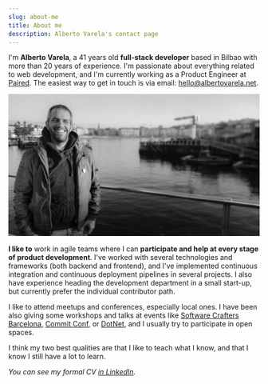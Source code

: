 ```yaml
---
slug: about-me
title: About me
description: Alberto Varela's contact page
---
```


I'm **Alberto Varela**, a 41 years old **full-stack developer** based in Bilbao with more than 20 years of experience. I'm passionate about everything related to web development, and I'm currently working as a Product Engineer at [Paired](https://www.paired.com/). The easiest way to get in touch is via email: [hello@albertovarela.net](mailto:hello@albertovarela.net).

![Alberto Varela](images/alberto-varela-2.jpg)

**I like to** work in agile teams where I can **participate and help at every stage of product development**. I've worked with several technologies and frameworks (both backend and frontend), and I've implemented continuous integration and continuous deployment pipelines in several projects. I also have experience heading the development department in a small start-up, but currently prefer the individual contributor path.

I like to attend meetups and conferences, especially local ones. I have been also giving some workshops and talks at events like [Software Crafters Barcelona](https://softwarecrafters.barcelona/), [Commit Conf](https://commit-conf.com), or [DotNet](https://dotnet2019.com/), and I usually try to participate in open spaces.

I think my two best qualities are that I like to teach what I know, and that I know I still have a lot to learn.

*You can see my formal CV [in LinkedIn](https://www.linkedin.com/in/artberri).*
